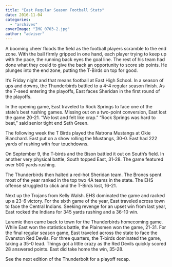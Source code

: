 ```yaml
---
title: "East Regular Season Football Stats"
date: 2016-11-04
categories: 
  - "archives"
coverImage: "IMG_0703-2.jpg"
author: "adviser"
---
```


A booming cheer floods the field as the football players scramble to the end zone. With the ball firmly gripped in one hand, each player trying to keep up with the pace, the running back eyes the goal line. The rest of his team had done what they could to give the back an opportunity to score six points. He plunges into the end zone, putting the T-Birds on top for good.

It’s Friday night and that means football at East High School. In a season of ups and downs, the Thunderbirds battled to a 4-4 regular season finish. As the 7-seed entering the playoffs, East faces Sheridan in the first round of the playoffs.

In the opening game, East traveled to Rock Springs to face one of the state’s best rushing games. Missing out on a two-point conversion, East lost the game 20-21. “We lost and felt like crap.” “Rock Springs was hard to beat,” said senior tight end Seth Green.

The following week the T Birds played the Natrona Mustangs at Okie Blanchard. East put on a show rolling the Mustangs, 30-0. East had 222 yards of rushing with four touchdowns.

On September 9, the T-birds and the Bison battled it out on South’s field. In another very physical battle, South topped East, 31-28. The game featured over 500 yards rushing.

The Thunderbirds then halted a red-hot Sheridan team. The Broncs spent most of the year ranked in the top two 4A teams in the state. The EHS offense struggled to click and the T-Birds lost, 16-21.

Next up the Trojans from Kelly Walsh. EHS dominated the game and racked up a 23-6 victory. For the sixth game of the year, East traveled across town to face the Central Indians. Seeking revenge for an upset win from last year, East rocked the Indians for 345 yards rushing and a 36-10 win.

Laramie then came back to town for the Thunderbirds homecoming game. While East won the statistics battle, the Plainsmen won the game, 21-31. For the final regular season game, East traveled across the state to face the Evanston Red Devils. For three quarters, the T-birds dominated the game, taking a 35-0 lead. Things got a little crazy as the Red Devils quickly scored 28 answered points. East did take home the win, 35-28.

See the next edition of the Thunderbolt for a playoff recap.
